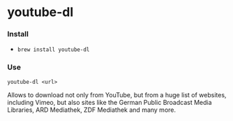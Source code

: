 # youtube-dl

### Install
- ```brew install youtube-dl```

### Use
```youtube-dl <url>```

Allows to download not only from YouTube, but from a huge list of websites, including Vimeo, but also sites like the German Public Broadcast Media Libraries, ARD Mediathek, ZDF Mediathek and many more.

